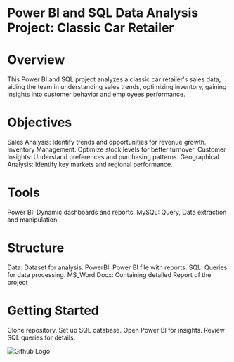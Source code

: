 # Power BI and SQL Data Analysis Project: Classic Car Retailer

# Overview

This Power BI and SQL project analyzes a classic car retailer's sales data, aiding the team in understanding sales trends, optimizing inventory, gaining insights into customer behavior and employees performance.

# Objectives

Sales Analysis: Identify trends and opportunities for revenue growth.
Inventory Management: Optimize stock levels for better turnover.
Customer Insights: Understand preferences and purchasing patterns.
Geographical Analysis: Identify key markets and regional performance.

# Tools

Power BI: Dynamic dashboards and reports.
MySQL: Query, Data extraction and manipulation.


# Structure

Data: Dataset for analysis.
PowerBI: Power BI file with reports.
SQL: Queries for data processing.
MS_Word.Docx: Containing detailed Report of the project

# Getting Started

Clone repository.
Set up SQL database.
Open Power BI for insights.
Review SQL queries for details.

![Github Logo](https://private-user-images.githubusercontent.com/157835453/318177741-b112c403-7138-4cdc-b33c-9083a7f62871.png?jwt=eyJhbGciOiJIUzI1NiIsInR5cCI6IkpXVCJ9.eyJpc3MiOiJnaXRodWIuY29tIiwiYXVkIjoicmF3LmdpdGh1YnVzZXJjb250ZW50LmNvbSIsImtleSI6ImtleTUiLCJleHAiOjE3MTE3ODUzMzIsIm5iZiI6MTcxMTc4NTAzMiwicGF0aCI6Ii8xNTc4MzU0NTMvMzE4MTc3NzQxLWIxMTJjNDAzLTcxMzgtNGNkYy1iMzNjLTkwODNhN2Y2Mjg3MS5wbmc_WC1BbXotQWxnb3JpdGhtPUFXUzQtSE1BQy1TSEEyNTYmWC1BbXotQ3JlZGVudGlhbD1BS0lBVkNPRFlMU0E1M1BRSzRaQSUyRjIwMjQwMzMwJTJGdXMtZWFzdC0xJTJGczMlMkZhd3M0X3JlcXVlc3QmWC1BbXotRGF0ZT0yMDI0MDMzMFQwNzUwMzJaJlgtQW16LUV4cGlyZXM9MzAwJlgtQW16LVNpZ25hdHVyZT04ODlmZTIxODIyMWVkZGE1ZDU4OGQwZGQwZjU1YzEzYmY0OWViOWYyMzc0ZTgzNmRkNGFiOWYyNWNhMDQwMGMwJlgtQW16LVNpZ25lZEhlYWRlcnM9aG9zdCZhY3Rvcl9pZD0wJmtleV9pZD0wJnJlcG9faWQ9MCJ9.zQwYd2sHG60uhYxtRIpr1Rbfl788Tir0HPME9mzqo1I)
 
